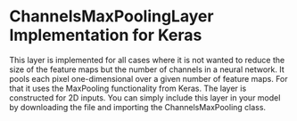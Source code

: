 # ChannelsMaxPoolingLayer Implementation for Keras
This layer is implemented for all cases where it is not wanted to reduce the size of the feature maps but the number of channels in a neural network.
It pools each pixel one-dimensional over a given number of feature maps. For that it uses the MaxPooling functionality from Keras. The layer is constructed for 2D inputs.
You can simply include this layer in your model by downloading the file and importing the ChannelsMaxPooling class.

